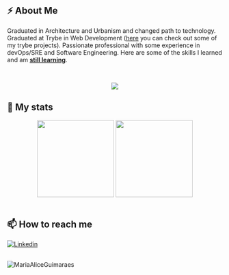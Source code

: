 
## ⚡ About Me

Graduated in Architecture and Urbanism and changed path to technology. Graduated at Trybe in Web Development ([here](https://github.com/MariaAliceGuimaraes/TrybeProjects) you can check out some of my trybe projects). Passionate professional with some experience in devOps/SRE and Software Engineering. Here are some of the skills I learned and am <ins>**still learning**</ins>.

<br />
<p align="center">
  <a href="https://skillicons.dev">
    <img src="https://skillicons.dev/icons?i=js,clojure,html,css,bash,docker,idea,kubernetes,mysql,nodejs,py,react,git,grafana,graphql,prometheus,flutter,vscode,aws,dart,kafka,kotlin,mongodb,scala&perline=6" />
  </a>
</p>

## 🌱 My stats
<div align="center">
<img height="180em" src="https://github-readme-stats.vercel.app/api?username=MariaAliceGuimaraes&show_icons=true&theme=github_dark&hide_border=true" />
 <img height="180em" src="https://github-readme-stats.vercel.app/api/top-langs/?username=MariaAliceGuimaraes&layout=compact&theme=github_dark&hide_border=true" />
</div>
<br />


## 📫 How to reach me
[![Linkedin](https://skillicons.dev/icons?i=linkedin)](https://www.linkedin.com/in/mariaaliceguimaraescarneiro//?locale=en_US)
<br />
<br />

![MariaAliceGuimaraes](https://komarev.com/ghpvc/?username=MariaAliceGuimaraes)



